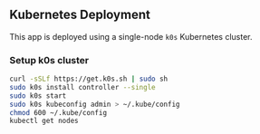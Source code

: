 ## Kubernetes Deployment

This app is deployed using a single-node `k0s` Kubernetes cluster.

### Setup k0s cluster

```bash
curl -sSLf https://get.k0s.sh | sudo sh
sudo k0s install controller --single
sudo k0s start
sudo k0s kubeconfig admin > ~/.kube/config
chmod 600 ~/.kube/config
kubectl get nodes

